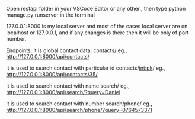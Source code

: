 Open restapi folder in your VSCode Editor or any other.,
then type python manage.py runserver in the terminal

127.0.0.1:8000 is my local server
and most of the cases local server are on localhost or 127.0.0.1, and if any changes is there then it will be only of port number.

Endpoints:
it is global contact data:
contacts/
eg., http://127.0.0.1:8000/api/contacts/

it is used to search contact with particular id
contacts/<int:pk>/
eg., http://127.0.0.1:8000/api/contacts/35/

it is used to search contact with name
search/
eg., http://127.0.0.1:8000/api/search/?query=Daniel

it is used to search contact with number
search/phone/
eg., http://127.0.0.1:8000/api/search/phone/?query=0764573371

